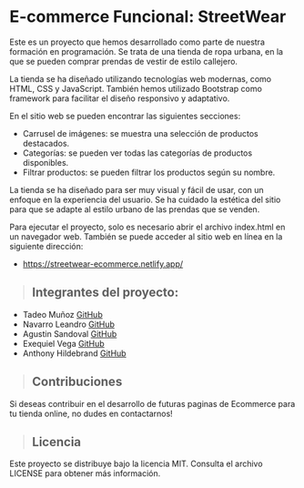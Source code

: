 # **E-commerce Funcional: StreetWear**

Este es un proyecto que hemos desarrollado como parte de nuestra formación en programación. Se trata de una tienda de ropa urbana, en la que se pueden comprar prendas de vestir de estilo callejero.

La tienda se ha diseñado utilizando tecnologías web modernas, como HTML, CSS y JavaScript. También hemos utilizado Bootstrap como framework para facilitar el diseño responsivo y adaptativo.

En el sitio web se pueden encontrar las siguientes secciones:

- Carrusel de imágenes: se muestra una selección de productos destacados.
- Categorías: se pueden ver todas las categorías de productos disponibles.
- Filtrar productos: se pueden filtrar los productos según su nombre.

La tienda se ha diseñado para ser muy visual y fácil de usar, con un enfoque en la experiencia del usuario. Se ha cuidado la estética del sitio para que se adapte al estilo urbano de las prendas que se venden.

Para ejecutar el proyecto, solo es necesario abrir el archivo index.html en un navegador web. También se puede acceder al sitio web en línea en la siguiente dirección:
- https://streetwear-ecommerce.netlify.app/

>## Integrantes del proyecto:
- Tadeo Muñoz [GitHub](https://github.com/teoMunoz99)
- Navarro Leandro [GitHub](https://github.com/NavarroLeandro)
- Agustin Sandoval [GitHub](https://github.com/Agustincomics)
- Exequiel Vega [GitHub](https://github.com/osobuxs)
- Anthony Hildebrand [GitHub](https://github.com/Anthonyhlb)

>## Contribuciones
Si deseas contribuir en el desarrollo de futuras paginas de Ecommerce para tu tienda online, no dudes en contactarnos!

>## Licencia
Este proyecto se distribuye bajo la licencia MIT. Consulta el archivo LICENSE para obtener más información.